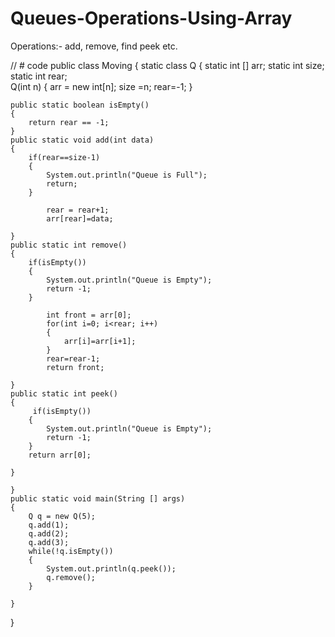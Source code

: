 # Queues-Operations-Using-Array
Operations:- add, remove, find peek etc.

// # code
public class Moving
{
 static class Q
    {
      static int [] arr;
      static int size;
      static int rear;  
      Q(int n)
      {
          arr = new int[n];
          size =n;
          rear=-1;
      }
    
    public static boolean isEmpty()
    {
        return rear == -1;
    }
    public static void add(int data)
    {
        if(rear==size-1)
        {
            System.out.println("Queue is Full");
            return;
        }
        
            rear = rear+1;
            arr[rear]=data;
      
    }
    public static int remove()
    {
        if(isEmpty())
        {
            System.out.println("Queue is Empty");
            return -1;
        }
       
            int front = arr[0];
            for(int i=0; i<rear; i++)
            {
                arr[i]=arr[i+1];
            }
            rear=rear-1;
            return front;
        
    }
    public static int peek()
    {
         if(isEmpty())
        {
            System.out.println("Queue is Empty");
            return -1;
        }
        return arr[0];
        
    }
    
    }
    public static void main(String [] args)
    {
        Q q = new Q(5);
        q.add(1);
        q.add(2);
        q.add(3);
        while(!q.isEmpty())
        {
            System.out.println(q.peek());
            q.remove();
        }
       
    }
}

